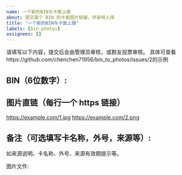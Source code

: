 ```yaml
---
name: 一个新的BIN与卡面上报
about: 提交某个 BIN 的卡面图片链接，供审核入库
title: "一个新的BIN与卡面上报"
labels: [bin-photos]
assignees: []
---
```


请填写以下内容，提交后会由管理员审核，或群友投票审核。
具体可查看https://github.com/chenchen71956/bin_to_photos/issues/2的示例

## BIN（6位数字）:

## 图片直链（每行一个 https 链接）
https://example.com/1.jpg
https://example.com/2.png

## 备注（可选填写卡名称，外号，来源等）:


如来源说明、卡名称、外号、来源有效期提示等。


图片文件:


